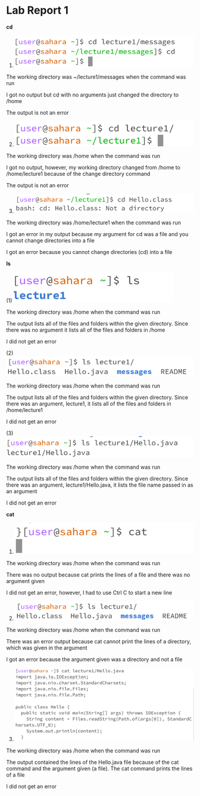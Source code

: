 # Lab Report 1

**cd**

1) ![Image](cd%20no%20args.png)

The working directory was ~/lecture1/messages when the command was run

I got no output but cd with no arguments just changed the directory to /home

The output is not an error

2) ![Image](cd%20directory.png)

The working directory was /home when the command was run

I got no output, however, my working directory changed from /home to /home/lecture1 because of the change directory command

The output is not an error

3) ![Image](cd%20file.png)

The working directory was /home/lecture1 when the command was run

I got an error in my output because my argument for cd was a file and you cannot change directories into a file 

I got an error because you cannot change directories (cd) into a file



**ls**

(1) ![Image](ls%20no%20args.png)

The working directory was /home when the command was run

The output lists all of the files and folders within the given directory. Since there was no argument it lists all of the files and folders in /home 

I did not get an error 

(2) ![Image](ls%20directory.png)

The working directory was /home when the command was run

The output lists all of the files and folders within the given directory. Since there was an argument, lecture1, it lists all of the files and folders in /home/lecture1

I did not get an error

(3) ![Image](ls%20file.png)

The working directory was /home when the command was run

The output lists all of the files and folders within the given directory. Since there was an argument, lecture1/Hello.java, it lists the file name passed in as an argument

I did not get an error


**cat**

1. ![Image](cat%20no%20args.png)

The working directory was /home when the command was run

There was no output because cat prints the lines of a file and there was no argument given

I did not get an error, however, I had to use Ctrl C to start a new line


2. ![Image](ls%20directory.png)

The working directory was /home when the command was run

There was an error output because cat cannot print the lines of a directory, which was given in the argument

I got an error because the argument given was a directory and not a file

3. ![Image](cat%20file.png)

The working directory was /home when the command was run

The output contained the lines of the Hello.java file because of the cat command and the argument given (a file). The cat command prints the lines of a file

I did not get an error
